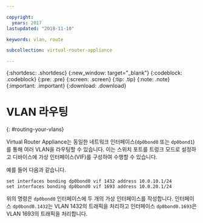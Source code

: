 ```yaml
---

copyright:
  years: 2017
lastupdated: "2018-11-10"

keywords: vlan, route

subcollection: virtual-router-appliance

---
```


{:shortdesc: .shortdesc}
{:new_window: target="_blank"}
{:codeblock: .codeblock}
{:pre: .pre}
{:screen: .screen}
{:tip: .tip}
{:note: .note}
{:important: .important}
{:download: .download}

# VLAN 라우팅
{: #routing-your-vlans}

Virtual Router Appliance는 동일한 네트워크 인터페이스(`dp0bond0` 또는 `dp0bond1`)를 통해 여러 VLAN을 라우팅할 수 있습니다. 이는 스위치 포트를 트렁크 모드로 설정하고 디바이스에 가상 인터페이스(VIF)를 구성하여 수행할 수 있습니다.

예를 들어 다음과 같습니다.

```
set interfaces bonding dp0bond0 vif 1432 address 10.0.10.1/24
set interfaces bonding dp0bond0 vif 1693 address 10.0.20.1/24
```

위의 명령은 `dp0bond0` 인터페이스에 두 개의 가상 인터페이스를 작성합니다. 인터페이스 `dp0bond0.1432`는 VLAN 1432의 트래픽을 처리하고 인터페이스 `dp0bond0.1693`은 VLAN 1693의 트래픽을 처리합니다.
